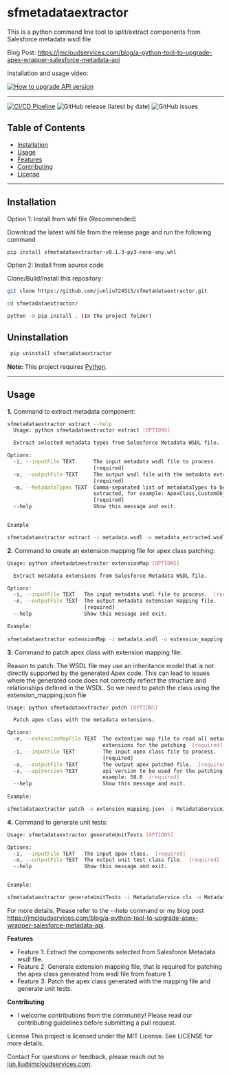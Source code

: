 # sfmetadataextractor

This is a python command line tool to split/extract components from Salesforce metadata wsdl file

Blog Post: https://jmcloudservices.com/blog/a-python-tool-to-upgrade-apex-wrapper-salesforce-metadata-api

Installation and usage video:

[![How to upgrade API version](https://img.youtube.com/vi/4cC4WUGKTYc/0.jpg)](https://www.youtube.com/watch?v=4cC4WUGKTYc)

---

[![CI/CD Pipeline](https://github.com/junliu724515/sfmetadataextractor/actions/workflows/release.yml/badge.svg?style=for-the-badge&logo=github)](https://github.com/junliu724515/sfmetadataextractor/actions/workflows/release.yml)
![GitHub release (latest by date)](https://img.shields.io/github/v/release/junliu724515/sfmetadataextractor.svg?include_prereleases)
![GitHub issues](https://img.shields.io/github/issues/junliu724515/sfmetadataextractor)



## Table of Contents

- [Installation](#installation)
- [Usage](#usage)
- [Features](#features)
- [Contributing](#contributing)
- [License](#license)

---

## Installation

Option 1: Install from whl file (Recommended)

Download the latest whl file from the release page and run the following command
```bash
pip install sfmetadataextractor-v0.1.3-py3-none-any.whl
```

Option 2: Install from source code 

Clone/Build/Install this repository:
```bash
git clone https://github.com/junliu724515/sfmetadataextractor.git

cd sfmetadataextractor/

python -m pip install . (In the project folder)

```

## Uninstallation

```bash
 pip uninstall sfmetadataextractor
```

**Note:** This project requires [Python](https://www.python.org/).

---

## Usage

**1.** Command to extract metadata component:

```bash
sfmetadataextractor extract --help
  Usage: python sfmetadataextractor extract [OPTIONS]

  Extract selected metadata types from Salesforce Metadata WSDL file.

Options:
  -i, --inputFile TEXT      The input metadata wsdl file to process.
                            [required]
  -o, --outputFile TEXT     The output wsdl file with the metadata extracted.
                            [required]
  -m, --MetadataTypes TEXT  Comma-separated list of metadataTypes to be
                            extracted, for example: ApexClass,CustomObject
                            [required]
  --help                    Show this message and exit.


Example

sfmetadataextractor extract -i metadata.wsdl -o metadata_extracted.wsdl -m ApexClass,CustomObject
```

**2.** Command to create an extension mapping file for apex class patching:

```bash
Usage: python sfmetadataextractor extensionMap [OPTIONS]

  Extract metadata extensions from Salesforce Metadata WSDL file.

Options:
  -i, --inputFile TEXT   The input metadata wsdl file to process.  [required]
  -o, --outputFile TEXT  The output metadata extension mapping file.
                         [required]
  --help                 Show this message and exit.

Example:
   
sfmetadataextractor extensionMap -i metadata.wsdl -o extension_mapping.json
```

**3.** Command to patch apex class with extension mapping file:

Reason to patch: The WSDL file may use an inheritance model that is not directly supported by the generated Apex code. 
                 This can lead to issues where the generated code does not correctly reflect the structure and relationships defined in the WSDL. 
                 So we need to patch the class using the extension_mapping.json file

```bash
Usage: python sfmetadataextractor patch [OPTIONS]

  Patch apex class with the metadata extensions.

Options:
  -e, --extensionMapFile TEXT  The extention map file to read all metadata
                               extensions for the patching  [required]
  -i, --inputFile TEXT         The input apex class file to process.
                               [required]
  -o, --outputFile TEXT        The output apex patched file.  [required]
  -a, --apiVersion TEXT        api version to be used for the patching, for
                               example: 58.0  [required]
  --help                       Show this message and exit.
  
Example:

sfmetadataextractor patch -e extension_mapping.json -i MetadataServiceImported.cls -o MetadataService.cls -a 61.0
```

**4.** Command to generate unit tests:

```bash
Usage: sfmetadataextractor generateUnitTests [OPTIONS]

Options:
  -i, --inputFile TEXT   The input apex class.  [required]
  -o, --outputFile TEXT  The output unit test class file.  [required]
  --help                 Show this message and exit.


Example:

sfmetadataextractor generateUnitTests -i MetadataService.cls -o MetadataServiceTest.cls
```

For more details, Please refer to the --help command or my blog post https://jmcloudservices.com/blog/a-python-tool-to-upgrade-apex-wrapper-salesforce-metadata-api.


**Features**
- Feature 1: Extract the components selected from Salesforce Metadata wsdl file.
- Feature 2: Generate extension mapping file, that is required for patching the apex class generated from wsdl file from feature 1.
- Feature 3: Patch the apex class generated with the mapping file and generate unit tests.

**Contributing**
- I welcome contributions from the community! Please read our contributing guidelines before submitting a pull request.

License
This project is licensed under the MIT License. See LICENSE for more details.

Contact
For questions or feedback, please reach out to jun.liu@jmcloudservices.com.

